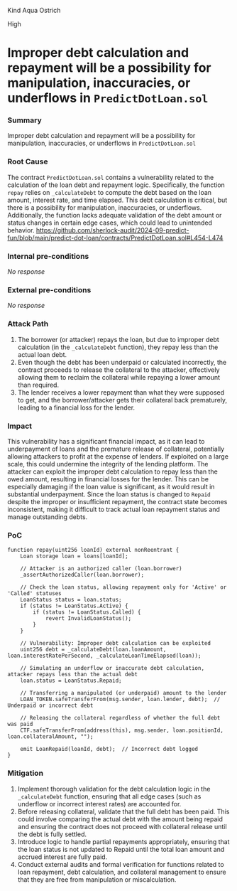 Kind Aqua Ostrich

High

# Improper debt calculation and repayment will be a possibility for manipulation, inaccuracies, or underflows in `PredictDotLoan.sol`

### Summary

Improper debt calculation and repayment will be a possibility for manipulation, inaccuracies, or underflows in `PredictDotLoan.sol`

### Root Cause

The contract `PredictDotLoan.sol` contains a vulnerability related to the calculation of the loan debt and repayment logic. Specifically, the function `repay` relies on `_calculateDebt` to compute the debt based on the loan amount, interest rate, and time elapsed. This debt calculation is critical, but there is a possibility for manipulation, inaccuracies, or underflows. Additionally, the function lacks adequate validation of the debt amount or status changes in certain edge cases, which could lead to unintended behavior.
https://github.com/sherlock-audit/2024-09-predict-fun/blob/main/predict-dot-loan/contracts/PredictDotLoan.sol#L454-L474

### Internal pre-conditions

_No response_

### External pre-conditions

_No response_

### Attack Path

1. The borrower (or attacker) repays the loan, but due to improper debt calculation (in the `_calculateDebt` function), they repay less than the actual loan debt.
2. Even though the debt has been underpaid or calculated incorrectly, the contract proceeds to release the collateral to the attacker, effectively allowing them to reclaim the collateral while repaying a lower amount than required.
3. The lender receives a lower repayment than what they were supposed to get, and the borrower/attacker gets their collateral back prematurely, leading to a financial loss for the lender.


### Impact

This vulnerability has a significant financial impact, as it can lead to underpayment of loans and the premature release of collateral, potentially allowing attackers to profit at the expense of lenders. If exploited on a large scale, this could undermine the integrity of the lending platform.
The attacker can exploit the improper debt calculation to repay less than the owed amount, resulting in financial losses for the lender. This can be especially damaging if the loan value is significant, as it would result in substantial underpayment.
Since the loan status is changed to `Repaid` despite the improper or insufficient repayment, the contract state becomes inconsistent, making it difficult to track actual loan repayment status and manage outstanding debts.

### PoC

```solidity
function repay(uint256 loanId) external nonReentrant {
    Loan storage loan = loans[loanId];

    // Attacker is an authorized caller (loan.borrower)
    _assertAuthorizedCaller(loan.borrower);

    // Check the loan status, allowing repayment only for 'Active' or 'Called' statuses
    LoanStatus status = loan.status;
    if (status != LoanStatus.Active) {
        if (status != LoanStatus.Called) {
            revert InvalidLoanStatus();
        }
    }

    // Vulnerability: Improper debt calculation can be exploited
    uint256 debt = _calculateDebt(loan.loanAmount, loan.interestRatePerSecond, _calculateLoanTimeElapsed(loan));

    // Simulating an underflow or inaccurate debt calculation, attacker repays less than the actual debt
    loan.status = LoanStatus.Repaid;

    // Transferring a manipulated (or underpaid) amount to the lender
    LOAN_TOKEN.safeTransferFrom(msg.sender, loan.lender, debt);  // Underpaid or incorrect debt

    // Releasing the collateral regardless of whether the full debt was paid
    CTF.safeTransferFrom(address(this), msg.sender, loan.positionId, loan.collateralAmount, "");

    emit LoanRepaid(loanId, debt);  // Incorrect debt logged
}
```


### Mitigation

1. Implement thorough validation for the debt calculation logic in the `_calculateDebt` function, ensuring that all edge cases (such as underflow or incorrect interest rates) are accounted for.
2. Before releasing collateral, validate that the full debt has been paid. This could involve comparing the actual debt with the amount being repaid and ensuring the contract does not proceed with collateral release until the debt is fully settled.
3. Introduce logic to handle partial repayments appropriately, ensuring that the loan status is not updated to Repaid until the total loan amount and accrued interest are fully paid.
4. Conduct external audits and formal verification for functions related to loan repayment, debt calculation, and collateral management to ensure that they are free from manipulation or miscalculation.
